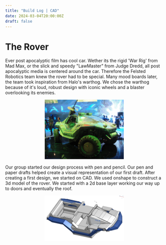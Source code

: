 ```yaml
---
title: "Build Log | CAD"
date: 2024-03-04T20:00:00Z
draft: false
---
```

# The Rover

Ever post apocalyptic film has cool car. Wether its the rigid 'War Rig' from Mad Max, or the slick and speedy "LawMaster" from Judge Dredd, all post apocalyptic media is centered around the car. Therefore the Felsted Robotics team knew the rover had to be special. Many mood boards later, the team took inspiration from Halo's warthog. We chose the warthog because of it's loud, robust design with iconic wheels and a blaster overlooking its enemies.

<p align="center">
	<img src="https://github.com/felstedrobotics/blog/blob/master/content/posts/images/halo_warthog.jpg" width="50%">
</p>

Our group started our design process with pen and pencil. Our pen and paper drafts helped create a visual representation of our first draft. After creating a first design, we started on CAD. We used onshape to construct a 3d model of the rover. We started with a 2d base layer working our way up to doors and eventually the roof.
<p align="center">
	<img src="https://github.com/felstedrobotics/blog/blob/master/content/posts/images/27.02.2024-body-roof.png" width="50%">
</p>
